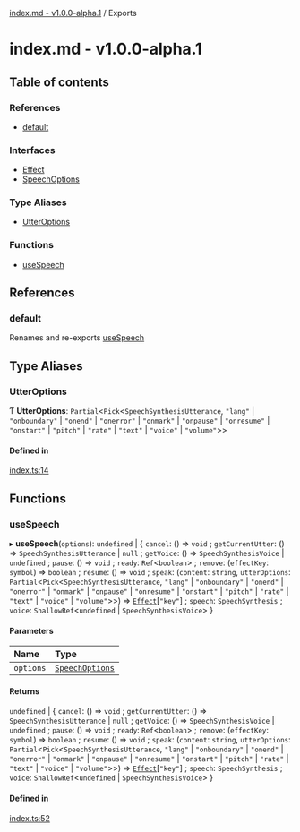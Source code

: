 [index.md - v1.0.0-alpha.1](README.md) / Exports

# index.md - v1.0.0-alpha.1

## Table of contents

### References

- [default](modules.md#default)

### Interfaces

- [Effect](interfaces/Effect.md)
- [SpeechOptions](interfaces/SpeechOptions.md)

### Type Aliases

- [UtterOptions](modules.md#utteroptions)

### Functions

- [useSpeech](modules.md#usespeech)

## References

### default

Renames and re-exports [useSpeech](modules.md#usespeech)

## Type Aliases

### UtterOptions

Ƭ **UtterOptions**: `Partial`<`Pick`<`SpeechSynthesisUtterance`, `"lang"` \| `"onboundary"` \| `"onend"` \| `"onerror"` \| `"onmark"` \| `"onpause"` \| `"onresume"` \| `"onstart"` \| `"pitch"` \| `"rate"` \| `"text"` \| `"voice"` \| `"volume"`\>\>

#### Defined in

[index.ts:14](https://github.com/saqqdy/use-speak/blob/b812dea/src/index.ts#L14)

## Functions

### useSpeech

▸ **useSpeech**(`options`): `undefined` \| { `cancel`: () => `void` ; `getCurrentUtter`: () => `SpeechSynthesisUtterance` \| `null` ; `getVoice`: () => `SpeechSynthesisVoice` \| `undefined` ; `pause`: () => `void` ; `ready`: `Ref`<`boolean`\> ; `remove`: (`effectKey`: `symbol`) => `boolean` ; `resume`: () => `void` ; `speak`: (`content`: `string`, `utterOptions`: `Partial`<`Pick`<`SpeechSynthesisUtterance`, `"lang"` \| `"onboundary"` \| `"onend"` \| `"onerror"` \| `"onmark"` \| `"onpause"` \| `"onresume"` \| `"onstart"` \| `"pitch"` \| `"rate"` \| `"text"` \| `"voice"` \| `"volume"`\>\>) => [`Effect`](interfaces/Effect.md)[``"key"``] ; `speech`: `SpeechSynthesis` ; `voice`: `ShallowRef`<`undefined` \| `SpeechSynthesisVoice`\> }

#### Parameters

| Name      | Type                                           |
| :-------- | :--------------------------------------------- |
| `options` | [`SpeechOptions`](interfaces/SpeechOptions.md) |

#### Returns

`undefined` \| { `cancel`: () => `void` ; `getCurrentUtter`: () => `SpeechSynthesisUtterance` \| `null` ; `getVoice`: () => `SpeechSynthesisVoice` \| `undefined` ; `pause`: () => `void` ; `ready`: `Ref`<`boolean`\> ; `remove`: (`effectKey`: `symbol`) => `boolean` ; `resume`: () => `void` ; `speak`: (`content`: `string`, `utterOptions`: `Partial`<`Pick`<`SpeechSynthesisUtterance`, `"lang"` \| `"onboundary"` \| `"onend"` \| `"onerror"` \| `"onmark"` \| `"onpause"` \| `"onresume"` \| `"onstart"` \| `"pitch"` \| `"rate"` \| `"text"` \| `"voice"` \| `"volume"`\>\>) => [`Effect`](interfaces/Effect.md)[``"key"``] ; `speech`: `SpeechSynthesis` ; `voice`: `ShallowRef`<`undefined` \| `SpeechSynthesisVoice`\> }

#### Defined in

[index.ts:52](https://github.com/saqqdy/use-speak/blob/b812dea/src/index.ts#L52)
